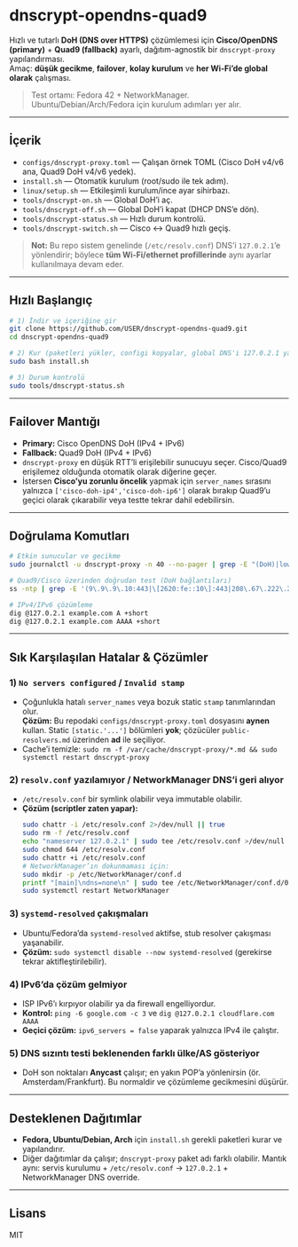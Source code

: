 # dnscrypt-opendns-quad9

Hızlı ve tutarlı **DoH (DNS over HTTPS)** çözümlemesi için **Cisco/OpenDNS (primary)** + **Quad9 (fallback)** ayarlı, dağıtım-agnostik bir `dnscrypt-proxy` yapılandırması.  
Amaç: **düşük gecikme**, **failover**, **kolay kurulum** ve **her Wi‑Fi’de global olarak** çalışması.

> Test ortamı: Fedora 42 + NetworkManager. Ubuntu/Debian/Arch/Fedora için kurulum adımları yer alır.

---

## İçerik

- `configs/dnscrypt-proxy.toml` — Çalışan örnek TOML (Cisco DoH v4/v6 ana, Quad9 DoH v4/v6 yedek).
- `install.sh` — Otomatik kurulum (root/sudo ile tek adım).
- `linux/setup.sh` — Etkileşimli kurulum/ince ayar sihirbazı.
- `tools/dnscrypt-on.sh` — Global DoH’i aç.
- `tools/dnscrypt-off.sh` — Global DoH’i kapat (DHCP DNS’e dön).
- `tools/dnscrypt-status.sh` — Hızlı durum kontrolü.
- `tools/dnscrypt-switch.sh` — Cisco ↔︎ Quad9 hızlı geçiş.

> **Not:** Bu repo sistem genelinde (`/etc/resolv.conf`) DNS’i `127.0.2.1`’e yönlendirir; böylece **tüm Wi‑Fi/ethernet profillerinde** aynı ayarlar kullanılmaya devam eder.

---

## Hızlı Başlangıç

```bash
# 1) İndir ve içeriğine gir
git clone https://github.com/USER/dnscrypt-opendns-quad9.git
cd dnscrypt-opendns-quad9

# 2) Kur (paketleri yükler, configi kopyalar, global DNS'i 127.0.2.1 yapar)
sudo bash install.sh

# 3) Durum kontrolü
sudo tools/dnscrypt-status.sh
```

---

## Failover Mantığı

- **Primary:** Cisco OpenDNS DoH (IPv4 + IPv6)
- **Fallback:** Quad9 DoH (IPv4 + IPv6)
- `dnscrypt-proxy` en düşük RTT’li erişilebilir sunucuyu seçer. Cisco/Quad9 erişilemez olduğunda otomatik olarak diğerine geçer.
- İstersen **Cisco’yu zorunlu öncelik** yapmak için `server_names` sırasını yalnızca `['cisco-doh-ip4','cisco-doh-ip6']` olarak bırakıp Quad9’u geçici olarak çıkarabilir veya testte tekrar dahil edebilirsin.

---

## Doğrulama Komutları

```bash
# Etkin sunucular ve gecikme
sudo journalctl -u dnscrypt-proxy -n 40 --no-pager | grep -E "(DoH)|lowest initial latency"

# Quad9/Cisco üzerinden doğrudan test (DoH bağlantıları)
ss -ntp | grep -E '(9\.9\.9\.10:443|\[2620:fe::10\]:443|208\.67\.222\.222:443|\[2620:119:35::35\]:443)' || echo "Aktif DoH TLS yok"

# IPv4/IPv6 çözümleme
dig @127.0.2.1 example.com A +short
dig @127.0.2.1 example.com AAAA +short
```

---

## Sık Karşılaşılan Hatalar & Çözümler

### 1) `No servers configured` / `Invalid stamp`
- Çoğunlukla hatalı `server_names` veya bozuk static `stamp` tanımlarından olur.  
  **Çözüm:** Bu repodaki `configs/dnscrypt-proxy.toml` dosyasını **aynen** kullan. Static `[static.'...']` bölümleri **yok**; çözücüler `public-resolvers.md` üzerinden **ad** ile seçiliyor.
- Cache’i temizle: `sudo rm -f /var/cache/dnscrypt-proxy/*.md && sudo systemctl restart dnscrypt-proxy`

### 2) `resolv.conf` yazılamıyor / NetworkManager DNS’i geri alıyor
- `/etc/resolv.conf` bir symlink olabilir veya immutable olabilir.
- **Çözüm (scriptler zaten yapar):**
  ```bash
  sudo chattr -i /etc/resolv.conf 2>/dev/null || true
  sudo rm -f /etc/resolv.conf
  echo "nameserver 127.0.2.1" | sudo tee /etc/resolv.conf >/dev/null
  sudo chmod 644 /etc/resolv.conf
  sudo chattr +i /etc/resolv.conf
  # NetworkManager’ın dokunmaması için:
  sudo mkdir -p /etc/NetworkManager/conf.d
  printf "[main]\ndns=none\n" | sudo tee /etc/NetworkManager/conf.d/00-dns.conf >/dev/null
  sudo systemctl restart NetworkManager
  ```

### 3) `systemd-resolved` çakışmaları
- Ubuntu/Fedora’da `systemd-resolved` aktifse, stub resolver çakışması yaşanabilir.
- **Çözüm:** `sudo systemctl disable --now systemd-resolved` (gerekirse tekrar aktifleştirilebilir).

### 4) IPv6’da çözüm gelmiyor
- ISP IPv6’ı kırpıyor olabilir ya da firewall engelliyordur.
- **Kontrol:** `ping -6 google.com -c 3` ve `dig @127.0.2.1 cloudflare.com AAAA`  
- **Geçici çözüm:** `ipv6_servers = false` yaparak yalnızca IPv4 ile çalıştır.

### 5) DNS sızıntı testi beklenenden farklı ülke/AS gösteriyor
- DoH son noktaları **Anycast** çalışır; en yakın POP’a yönlenirsin (ör. Amsterdam/Frankfurt). Bu normaldir ve çözümleme gecikmesini düşürür.

---

## Desteklenen Dağıtımlar

- **Fedora, Ubuntu/Debian, Arch** için `install.sh` gerekli paketleri kurar ve yapılandırır.
- Diğer dağıtımlar da çalışır; `dnscrypt-proxy` paket adı farklı olabilir. Mantık aynı: servis kurulumu + `/etc/resolv.conf` → `127.0.2.1` + NetworkManager DNS override.

---

## Lisans
MIT
